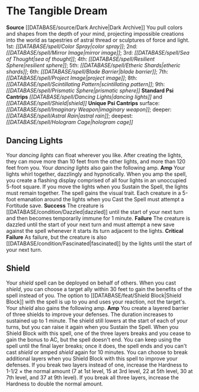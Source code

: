 ﻿---
id: '5'
name: The Tangible Dream
rarity: Common
rus_type_level: null
source: '[[DATABASE/source/Dark Archive|Dark Archive]]'
spell:
- '[[DATABASE/spell/Astral Rain|Astral Rain]]'
- '[[DATABASE/spell/Blade Barrier|BladeBarrier]]'
- '[[DATABASE/spell/Color Spray|Color Spray]]'
- '[[DATABASE/spell/Dancing Lights|Dancing Lights]]'
- '[[DATABASE/spell/Etheric Shards|Etheric Shards]]'
- '[[DATABASE/spell/Hologram Cage|Hologram Cage]]'
- '[[DATABASE/spell/Imaginary Weapon|Imaginary Weapon]]'
- '[[DATABASE/spell/Mirror Image|Mirror Image]]'
- '[[DATABASE/spell/Prismatic Sphere|Prismatic Sphere]]'
- '[[DATABASE/spell/Project Image|Project Image]]'
- '[[DATABASE/spell/Resilient Sphere|Resilient Sphere]]'
- '[[DATABASE/spell/Scintillating Pattern|Scintillating Pattern]]'
- '[[DATABASE/spell/Sea of Thought|Sea of Thought]]'
- '[[DATABASE/spell/Shield|Shield]]'
trait: null
type: Psychic Conscious Mind

---
# The Tangible Dream

**Source** [[DATABASE/source/Dark Archive|Dark Archive]]
You pull colors and shapes from the depth of your mind, projecting impossible creations into the world as tapestries of astral thread or sculptures of force and light.
1st: _[[DATABASE/spell/Color Spray|color spray]]_; 2nd: _[[DATABASE/spell/Mirror Image|mirror image]]_; 3rd: _[[DATABASE/spell/Sea of Thought|sea of thought]]_; 4th: _[[DATABASE/spell/Resilient Sphere|resilient sphere]]_; 5th: _[[DATABASE/spell/Etheric Shards|etheric shards]]_; 6th: _[[DATABASE/spell/Blade Barrier|blade barrier]]_; 7th: _[[DATABASE/spell/Project Image|project image]]_; 8th: _[[DATABASE/spell/Scintillating Pattern|scintillating pattern]]_; 9th: _[[DATABASE/spell/Prismatic Sphere|prismatic sphere]]_
**Standard Psi Cantrips** _[[DATABASE/spell/Dancing Lights|dancing lights]]_ and _[[DATABASE/spell/Shield|shield]]_
**Unique Psi Cantrips** surface: _[[DATABASE/spell/Imaginary Weapon|imaginary weapon]]_; deeper: _[[DATABASE/spell/Astral Rain|astral rain]]_; deepest: _[[DATABASE/spell/Hologram Cage|hologram cage]]_

## Dancing Lights

Your _dancing lights_ can float wherever you like. After creating the lights, they can move more than 10 feet from the other lights, and more than 120 feet from you. Your _dancing lights_ also gain the following amp.
**Amp** Your lights whirl together, dazzlingly and hypnotically. When you amp the spell, you create a flashing display comprised of all four lights in an unoccupied 5-foot square. If you move the lights when you Sustain the Spell, the lights must remain together. The spell gains the visual trait. Each creature in a 5-foot emanation around the lights when you Cast the Spell must attempt a Fortitude save.
**Success** The creature is [[DATABASE/condition/Dazzled|dazzled]] until the start of your next turn and then becomes temporarily immune for 1 minute.
**Failure** The creature is dazzled until the start of your next turn and must attempt a new save against the spell whenever it starts its turn adjacent to the lights.
**Critical Failure** As failure, but the creature is also [[DATABASE/condition/Fascinated|fascinated]] by the lights until the start of your next turn.

## Shield

Your _shield_ spell can be deployed on behalf of others. When you cast _shield_, you can choose a target ally within 30 feet to gain the benefits of the spell instead of you. The option to [[DATABASE/feat/Shield Block|Shield Block]] with the spell is up to you and uses your reaction, not the target's. Your _shield_ also gains the following amp.
**Amp** You create a layered barrier of three shields to improve your defenses. The duration increases to sustained up to 1 minute. The shield still lowers at the start of each of your turns, but you can raise it again when you Sustain the Spell.
 When you Shield Block with this spell, one of the three layers breaks and you cease to gain the bonus to AC, but the spell doesn't end. You can keep using the spell until the final layer breaks; once it does, the spell ends and you can't cast _shield_ or amped _shield_ again for 10 minutes. You can choose to break additional layers when you Shield Block with this spell to improve your defenses. If you break two layers instead of one, increase the Hardness to 1-1/2 × the normal amount (7 at 1st level, 15 at 3rd level, 22 at 5th level, 30 at 7th level, and 37 at 9th level). If you break all three layers, increase the Hardness to double the normal amount.
